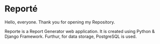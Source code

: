 # Reporté
Hello, everyone. Thank you for opening my Repository. 

Reporte is a Report Generator web application. It is created using Python & Django Framework. Furthur, for data storage, PostgreSQL is used.
